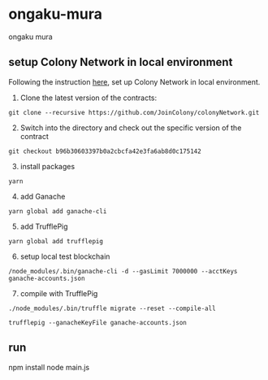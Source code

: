 # ongaku-mura
ongaku mura

## setup Colony Network in local environment

Following the instruction [here](https://docs.colony.io/colonyjs/docs-get-started/), set up Colony Network in local environment.

1. Clone the latest version of the contracts:

``
git clone --recursive https://github.com/JoinColony/colonyNetwork.git
``

2. Switch into the directory and check out the specific version of the contract

``
git checkout b96b30603397b0a2cbcfa42e3fa6ab8d0c175142
``

3. install packages

``
yarn
``

4. add Ganache

``
yarn global add ganache-cli
``

5. add TrufflePig

``
yarn global add trufflepig
``

6. setup local test blockchain

``
/node_modules/.bin/ganache-cli -d --gasLimit 7000000 --acctKeys ganache-accounts.json
``

7. compile with TrufflePig

``
./node_modules/.bin/truffle migrate --reset --compile-all
``

``
trufflepig --ganacheKeyFile ganache-accounts.json
``

## run 


npm install
node main.js
